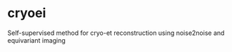 # cryoei
Self-supervised method for cryo-et reconstruction using noise2noise and equivariant imaging
